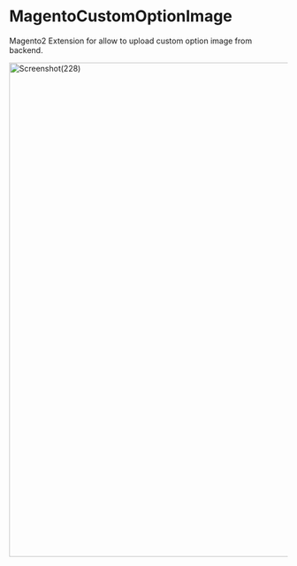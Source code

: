 # MagentoCustomOptionImage
Magento2 Extension for allow to upload custom option image from backend.

<img width="1830" height="894" alt="Screenshot(228)" src="https://github.com/user-attachments/assets/a135b00a-ae7e-4126-8f1c-f445911330a1" />
